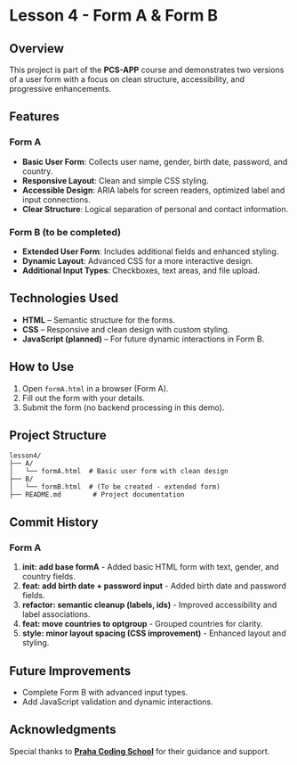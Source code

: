 # Lesson 4 - Form A & Form B

## Overview

This project is part of the **PCS-APP** course and demonstrates two versions of a user form with a focus on clean structure, accessibility, and progressive enhancements.

## Features

### Form A

* **Basic User Form**: Collects user name, gender, birth date, password, and country.
* **Responsive Layout**: Clean and simple CSS styling.
* **Accessible Design**: ARIA labels for screen readers, optimized label and input connections.
* **Clear Structure**: Logical separation of personal and contact information.

### Form B (to be completed)

* **Extended User Form**: Includes additional fields and enhanced styling.
* **Dynamic Layout**: Advanced CSS for a more interactive design.
* **Additional Input Types**: Checkboxes, text areas, and file upload.

## Technologies Used

* **HTML** – Semantic structure for the forms.
* **CSS** – Responsive and clean design with custom styling.
* **JavaScript (planned)** – For future dynamic interactions in Form B.

## How to Use

1. Open `formA.html` in a browser (Form A).
2. Fill out the form with your details.
3. Submit the form (no backend processing in this demo).

## Project Structure

```
lesson4/
├── A/
│   └── formA.html  # Basic user form with clean design
├── B/
│   └── formB.html  # (To be created - extended form)
├── README.md        # Project documentation
```

## Commit History

### Form A

1. **init: add base formA** - Added basic HTML form with text, gender, and country fields.
2. **feat: add birth date + password input** - Added birth date and password fields.
3. **refactor: semantic cleanup (labels, ids)** - Improved accessibility and label associations.
4. **feat: move countries to optgroup** - Grouped countries for clarity.
5. **style: minor layout spacing (CSS improvement)** - Enhanced layout and styling.

## Future Improvements

* Complete Form B with advanced input types.
* Add JavaScript validation and dynamic interactions.

## Acknowledgments

Special thanks to [**Praha Coding School**](https://prahacoding.cz/) for their guidance and support.
